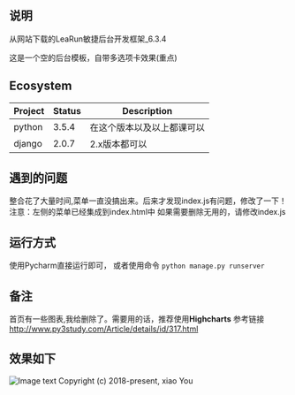## 说明
从网站下载的LeaRun敏捷后台开发框架_6.3.4

这是一个空的后台模板，自带多选项卡效果(重点)

## Ecosystem

| Project | Status | Description |
|---------|--------|-------------|
| python          | 3.5.4 | 在这个版本以及以上都课可以 |
| django                | 2.0.7 | 2.x版本都可以 |

## 遇到的问题

整合花了大量时间,菜单一直没搞出来。后来才发现index.js有问题，修改了一下！
注意：左侧的菜单已经集成到index.html中
如果需要删除无用的，请修改index.js

## 运行方式

使用Pycharm直接运行即可，
或者使用命令
`python manage.py runserver`

## 备注
首页有一些图表,我给删除了。需要用的话，推荐使用**Highcharts**
参考链接
http://www.py3study.com/Article/details/id/317.html

## 效果如下

![Image text](https://github.com/py3study/bmt/blob/master/效果图.png)
Copyright (c) 2018-present, xiao You
